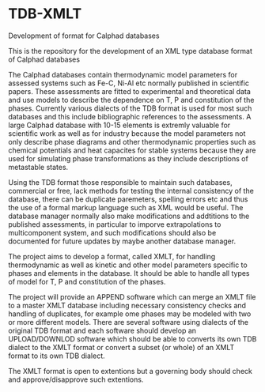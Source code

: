 # TDB-XMLT
Development of format for Calphad databases

This is the repository for the development of an XML type database format of Calphad databases

The Calphad databases contain thermodynamic model parameters for assessed systems such as Fe-C, Ni-Al etc normally published in scientific papers.  These assessments are fitted to experimental and theoretical data and use models to describe the dependence on T, P and constitution of the phases.  Currently various dialects of the TDB format is used for most such databases and this include bibliographic references to the assessments.  A large Calphad database with 10-15 elements is extremly valuable for scientific work as well as for industry because the model parameters not only describe phase diagrams and other thermodynamic properties such as chemical potentials and heat capacites for stable systems because they are used for simulating phase transformations as they include descriptions of metastable states.

Using the TDB format those responsible to maintain such databases, commercial or free, lack methods for testing the internal consistency of the database, there can be duplicate paremeters, spelling errors etc and thus the use of a formal markup language such as XML would be useful.  The database manager normally also make modifications and addtitions to the published assessments, in particular to imporve extrapolations to multicomponent system, and such modifications should also be documented for future updates by maybe another database manager.

The project aims to develop a format, called XMLT, for handling thermodynamic as well as kinetic and other model parameters specific to phases and elements in the database.  It should be able to handle all types of model for T, P and constitution of the phases.

The project will provide an APPEND software which can merge an XMLT file to a master XMLT database including necessary consistency checks and handling of duplicates, for example ome phases may be modeled with two or more different models.
There are several software using dialects of the original TDB format and each software should develop an UPLOAD/DOWNLOD software which should be able to converts its own TDB dialect to the XMLT format or convert a subset (or whole) of an XMLT format to its own TDB dialect.

The XMLT format is open to extentions but a governing body should check and approve/disapprove such extentions.
